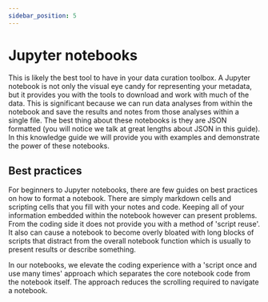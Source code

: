 ```yaml
---
sidebar_position: 5
---
```


# Jupyter notebooks

This is likely the best tool to have in your data curation toolbox. A Jupyter notebook is not only the visual eye candy for representing your metadata, but it provides you with the tools to download and work with much of the data. This is significant because we can run data analyses from within the notebook and save the results and notes from those analyses within a single file. The best thing about these notebooks is they are JSON formatted (you will notice we talk at great lengths about JSON in this guide). In this knowledge guide we will provide you with examples and demonstrate the power of these notebooks.

## Best practices

For beginners to Jupyter notebooks, there are few guides on best practices on how to format a notebook. There are simply markdown cells and scripting cells that you fill with your notes and code. Keeping all of your information embedded within the notebook however can present problems. From the coding side it does not provide you with a method of 'script reuse'. It also can cause a notebook to become overly bloated with long blocks of scripts that distract from the overall notebook function which is usually to present results or describe something.

In our notebooks, we elevate the coding experience with a 'script once and use many times' approach which separates the core notebook code from the notebook itself. The approach reduces the scrolling required to navigate a notebook.